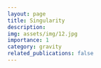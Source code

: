 ```yaml
---
layout: page
title: Singularity
description: 
img: assets/img/12.jpg
importance: 1
category: gravity
related_publications: false
---
```



